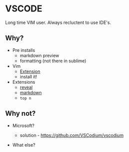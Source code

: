 # VSCODE

Long time VIM user. Always recluctent to use IDE's.

## Why?

* Pre installs
    * markdown preview
    * formatting (not there in sublime)
* Vim
    * [Extension](https://marketplace.visualstudio.com/items?itemName=vscodevim.vim)
    * install it!
* Extensions
    * [reveal](https://marketplace.visualstudio.com/items?itemName=evilz.vscode-reveal)
    * [markdown](https://marketplace.visualstudio.com/items?itemName=yzhang.markdown-all-in-one)
    * `top n`

## Why not?

* Microsoft?

  * solution - https://github.com/VSCodium/vscodium

* What else?
